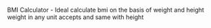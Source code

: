 BMI Calculator - Ideal 
calculate bmi on the basis of weight and height
weight in any unit accepts and same with height 
